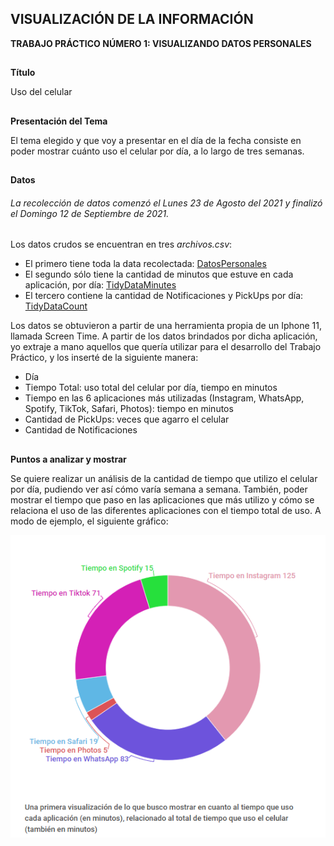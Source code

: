 ## VISUALIZACIÓN DE LA INFORMACIÓN
**TRABAJO PRÁCTICO NÚMERO 1: VISUALIZANDO DATOS PERSONALES**

##

**Título**

Uso del celular

##

**Presentación del Tema**

El tema elegido y que voy a presentar en el día de la fecha consiste en poder mostrar cuánto uso el celular por día, a lo largo de tres semanas.

##

**Datos**

###### La recolección de datos comenzó el Lunes 23 de Agosto del 2021 y finalizó el Domingo 12 de Septiembre de 2021.
Los datos crudos se encuentran en tres *archivos.csv*:
- El primero tiene toda la data recolectada: [DatosPersonales](DatosPersonales.csv)
- El segundo sólo tiene la cantidad de minutos que estuve en cada aplicación, por día: [TidyDataMinutes](TidyDataMinutes.csv)
- El tercero contiene la cantidad de Notificaciones y PickUps por día: [TidyDataCount](TidyDataCount.csv)

Los datos se obtuvieron a partir de una herramienta propia de un Iphone 11, llamada Screen Time. A partir de los datos brindados por dicha aplicación, yo extraje a mano aquellos que quería utilizar para el desarrollo del Trabajo Práctico, y los inserté de la siguiente manera:

- Día
- Tiempo Total: uso total del celular por día, tiempo en minutos
- Tiempo en las 6 aplicaciones más utilizadas (Instagram, WhatsApp, Spotify, TikTok, Safari, Photos): tiempo en minutos
- Cantidad de PickUps: veces que agarro el celular
- Cantidad de Notificaciones

##

**Puntos a analizar y mostrar**

Se quiere realizar un análisis de la cantidad de tiempo que utilizo el celular por día, pudiendo ver así cómo varía semana a semana. También, poder mostrar el tiempo que paso en las aplicaciones que más utilizo y cómo se relaciona el uso de las diferentes aplicaciones con el tiempo total de uso. 
A modo de ejemplo, el siguiente gráfico:

![](Grafico.png)

